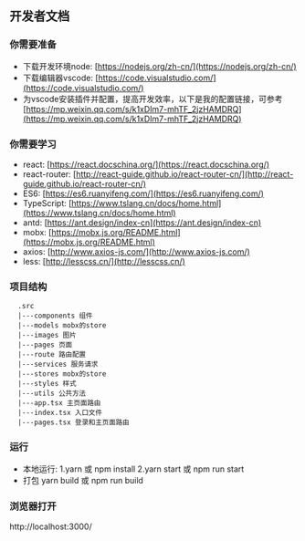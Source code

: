 

## 开发者文档

### 你需要准备
- 下载开发环境node:
[https://nodejs.org/zh-cn/](https://nodejs.org/zh-cn/)
- 下载编辑器vscode:
[https://code.visualstudio.com/](https://code.visualstudio.com/)
- 为vscode安装插件并配置，提高开发效率，以下是我的配置链接，可参考
[https://mp.weixin.qq.com/s/k1xDIm7-mhTF_2jzHAMDRQ](https://mp.weixin.qq.com/s/k1xDIm7-mhTF_2jzHAMDRQ)

### 你需要学习
- react: [https://react.docschina.org/](https://react.docschina.org/)
- react-router: [http://react-guide.github.io/react-router-cn/](http://react-guide.github.io/react-router-cn/)
- ES6: [https://es6.ruanyifeng.com/](https://es6.ruanyifeng.com/)
- TypeScript: [https://www.tslang.cn/docs/home.html](https://www.tslang.cn/docs/home.html)
- antd: [https://ant.design/index-cn](https://ant.design/index-cn)
- mobx: [https://mobx.js.org/README.html](https://mobx.js.org/README.html)
- axios: [http://www.axios-js.com/](http://www.axios-js.com/)
- less: [http://lesscss.cn/](http://lesscss.cn/)

### 项目结构
```
  .src
  |---components 组件
  |---models mobx的store
  |---images 图片
  |---pages 页面
  |---route 路由配置
  |---services 服务请求
  |---stores mobx的store
  |---styles 样式
  |---utils 公共方法
  |---app.tsx 主页面路由
  |---index.tsx 入口文件
  |---pages.tsx 登录和主页面路由
```

### 运行
- 本地运行:
1.yarn  或 npm install
2.yarn start 或 npm run start
- 打包
yarn build 或 npm run build

### 浏览器打开
http://localhost:3000/

